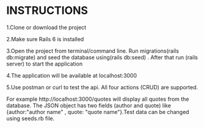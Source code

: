 # INSTRUCTIONS

1.Clone or download the project

2.Make sure Rails 6 is installed

3.Open the project from terminal/command line. Run migrations(rails db:migrate) and seed the database using(rails db:seed) . After that run (rails server) to start the application 

4.The application will be available at localhost:3000

5.Use postman or curl to test the api. All four actions (CRUD) are supported.

For example http://localhost:3000/quotes will display all quotes from the database. The JSON object has two fields (author and quote) like {author:"author name" , quote: "quote name"}.Test data can be changed using seeds.rb file.




